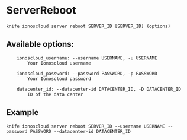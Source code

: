 # ServerReboot



    knife ionoscloud server reboot SERVER_ID [SERVER_ID] (options)


## Available options:

```
    ionoscloud_username: --username USERNAME, -u USERNAME
        Your Ionoscloud username

    ionoscloud_password: --password PASSWORD, -p PASSWORD
        Your Ionoscloud password

    datacenter_id: --datacenter-id DATACENTER_ID, -D DATACENTER_ID
        ID of the data center

```

## Example

    knife ionoscloud server reboot SERVER_ID --username USERNAME --password PASSWORD --datacenter-id DATACENTER_ID
